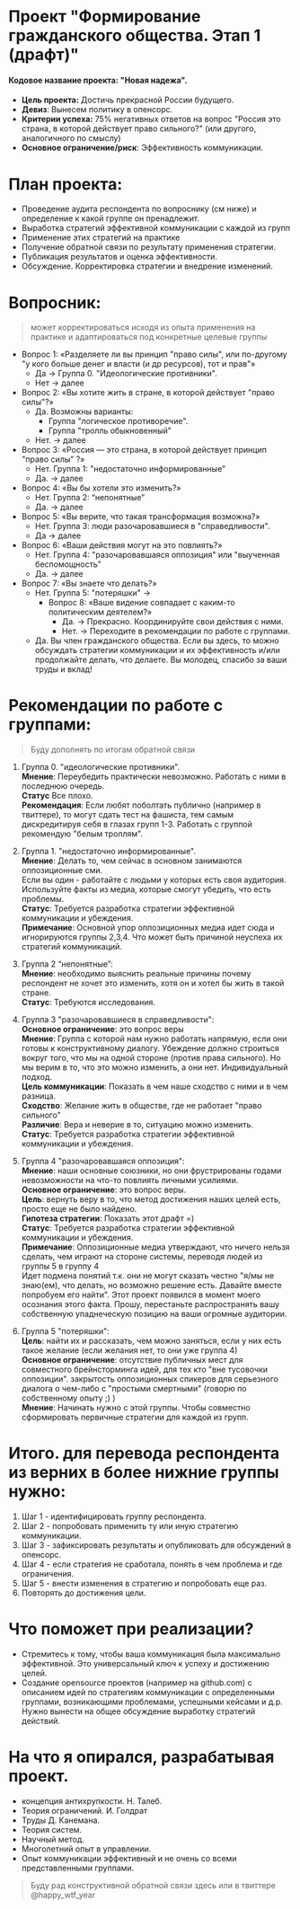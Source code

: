 # Проект "Формирование гражданского общества. Этап 1 (драфт)"
#### **Кодовое название проекта:** "Новая надежа".
- **Цель проекта:** Достичь прекрасной России будущего.
- **Девиз**: Вынесем политику в опенсорс.
- **Критерии успеха:** 75% негативных ответов на вопрос "Россия это страна, в которой действует право сильного?" (или другого, аналогичного по смыслу)
- **Основное ограничение/риск**: Эффективность коммуникации.


# План проекта:

- Проведение аудита респондента по вопроснику (см ниже) и определение к какой группе он пренадлежит.
- Выработка стратегий эффективной коммуникации с каждой из групп
- Применение этих стратегий на практике
- Получение обратной связи по результату применения стратегии.
- Публикация результатов и оценка эффективности.
- Обсуждение. Корректировка стратегии и внедрение изменений.

# Вопросник:
> может корректироваться исходя из опыта применения на практике и адаптироваться под конкретные целевые группы

- Вопрос 1: «Разделяете ли вы принцип "право силы", или по-другому "у кого больше денег и власти (и др ресурсов), тот и прав"»
    - Да -> Группа 0. "Идеологические противники".
    - Нет -> далее
- Вопрос 2: «Вы хотите жить в стране, в которой действует "право силы"?»
    - Да. Возможны варианты:
        - Группа "логическое противоречие".
        - Группа "тролль обыкновенный"
    - Нет. -> далее
- Вопрос 3: «Россия — это страна, в которой действует принцип "право силы" ?»
    - Нет. Группа 1: "недостаточно информированные"
    - Да. -> далее
- Вопрос 4: «Вы бы хотели это изменить?»
    - Нет. Группа 2: “непонятные”
    - Да. -> далее
- Вопрос 5: «Вы верите, что такая трансформация возможна?»
  - Нет. Группа 3: люди разочаровавшиеся в "справедливости".
  - Да -> далее
- Вопрос 6: «Ваши действия могут на это повлиять?»
  - Нет. Группа 4: "разочаровавшаяся оппозиция" или "выученная беспомощность"
  - Да. -> далее
- Вопрос 7: «Вы знаете что делать?»
  - Нет. Группа 5: "потеряшки" ->
    - Вопрос 8: «Ваше видение совпадает с каким-то политическим деятелем?»
      - Да. → Прекрасно. Координируйте свои действия с ними.
      - Нет. -> Переходите в рекомендации по работе с группами.
  - Да. Вы член гражданского общества. Если вы здесь, то можно обсуждать стратегии коммуникации и их эффективность и/или продолжайте делать, что делаете. Вы молодец, спасибо за ваши труды и вклад!

# Рекомендации по работе с группами:
> Буду дополнять по итогам обратной связи

1. Группа 0. "идеологические противники". <br>
   **Мнение**: Переубедить практически невозможно. Работать с ними в последнюю очередь. <br>
   **Статус** Все плохо. <br>
   **Рекомендация**: Если любят поболтать публично (например в твиттере), то могут сдать тест на фашиста,
   тем самым дискредитируя себя в глазах групп 1-3. Работать с группой рекомендую "белым троллям". <br>

2. Группа 1. "недостаточно информированные". <br>
   **Мнение**: Делать то, чем сейчас в основном занимаются оппозиционные сми. <br>
   Если вы один - работайте с людьми у которых есть своя аудитория. Используйте факты из медиа, которые смогут убедить, что есть проблемы. <br>
   **Статус**: Требуется разработка стратегии эффективной коммуникации и убеждения. <br>
   **Примечание**: Основной упор оппозиционных медиа идет сюда и игнорируются группы 2,3,4. Что может быть причиной неуспеха их стратегий коммуникаций.
3. Группа 2 “непонятные”: <br>
   **Мнение**: необходимо выяснить реальные причины почему респондент не хочет это изменить, хотя он и хотел бы жить в такой стране. <br>
   **Статус**: Требуются исследования.
4. Группа 3 "разочаровавшиеся в справедливости": <br>
   **Основное ограничение**: это вопрос веры <br>
   **Мнение**: Группа с которой нам нужно работать напрямую, если они готовы к конструктивному диалогу. Убеждение должно строиться вокруг того, что мы на одной стороне (против права сильного).
   Но мы верим в то, что это можно изменить, а они нет.
   Индивидуальный подход. <br>
   **Цель коммуникации**: Показать в чем наше сходство с ними и в чем разница. <br>
   **Сходство**: Желание жить в обществе, где не работает "право сильного" <br>
   **Различие**: Вера и неверие в то, ситуацию можно изменить. <br>
   **Статус**: Требуется разработка стратегии эффективной коммуникации и убеждения.
5. Группа 4 "разочаровавшаяся оппозиция": <br>
   **Мнение**: наши основные союзники, но они фрустрированы годами невозможности на что-то повлиять личными усилиями. <br>
   **Основное ограничение**: это вопрос веры. <br>
   **Цель**: вернуть веру в то, что метод достижения наших целей есть, просто еще не было найдено. <br>
   **Гипотеза стратегии**: Показать этот драфт =) <br>
   **Статус**: Требуется разработка стратегии эффективной коммуникации и убеждения. <br>
   **Примечание**: Оппозиционные медиа утверждают, что ничего нельзя сделать, чем играют на стороне системы, переводя людей из группы 5 в группу 4 <br>
   Идет подмена понятий т.к. они не могут сказать честно "я/мы не знаю(ем), что делать, но возможно решение есть. Давайте вместе попробуем его найти".
   Этот проект появился в момент моего осознания этого факта. Прошу, перестаньте распространять вашу собственную упаднеческую позицию на ваши огромные аудитории.
6. Группа 5 "потеряшки": <br>
   **Цель**: найти их и рассказать, чем можно заняться, если у них есть такое желание (если желания нет, то они уже группа 4) <br>
   **Основное ограничение**: отсутствие публичных мест для совместного брейнсторминга идей, для тех кто "вне тусовочки оппозиции". закрытость оппозиционных спикеров для серьезного диалога о чем-либо с "простыми смертными" (говорю по собственному опыту ;) ) <br>
   **Мнение**: Начинать нужно с этой группы. Чтобы совместно сформировать первичные стратегии для каждой из групп.

# Итого. для перевода респондента из верних в более нижние группы нужно:
1. Шаг 1 - идентифицировать группу респондента.
2. Шаг 2 - попробовать применить ту или иную стратегию коммуникации.
3. Шаг 3 - зафиксировать результаты и опубликовать для обсуждений в опенсорс.
4. Шаг 4 - если стратегия не сработала, понять в чем проблема и где ограничения.
5. Шаг 5 - внести изменения в стратегию и попробовать еще раз.
6. Повторять до достижения цели.


# Что поможет при реализации?
- Cтремитесь к тому, чтобы ваша коммуникация была максимально эффективной. Это универсальный ключ к успеху и достижению целей.
- Создание opensource проектов (например на github.com) с описанием идей по стратегиям коммуникации с определенными группами, возникающими проблемами, успешными кейсами и д.р.
  Нужно вынести на общее обсуждение выработку стратегий действий.

  
# На что я опирался, разрабатывая проект.
- концепция антихрупкости. Н. Талеб.
- Теория ограничений. И. Голдрат
- Труды Д. Канемана.
- Теория систем.
- Научный метод.
- Многолетний опыт в управлении.
- Опыт коммуникации эффективный и не очень со всеми представленными группами.

>Буду рад конструктивной обратной связи здесь или в твиттере @happy_wtf_year
                    



